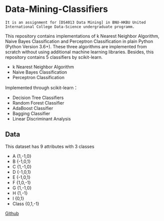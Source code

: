 # Data-Mining-Classifiers

` It is an assignment for [DS4013 Data Mining] in BNU-HKBU United International College Data-Science undergraduate programm. `

This repository contains implementations of k Nearest Neighbor Algorithm, Naive Bayes Classification and Perceptron Classification in plain Python (Python Version 3.6+). These three algorithms are implemented from scratch without using additional machine learning libraries. Besides, this repository contains 5 classifiers by scikit-learn.

- k Nearest Neighbor Algorithm
- Naive Bayes Classification
- Perceptron Classification

Implemented through scikit-learn：
- Decision Tree Classifiers
- Random Forest Classifier
- AdaBoost Classifier
- Bagging Classifier
- Linear Discriminant Analysis

## Data
This dataset has 9 attributes with 3 classes

- A {1,-1,0}
- B {-1,0,1}
- C {1,-1,0}
- D {-1,0,1}
- E {-1,0,1}
- F {1,0,-1}
- G {1,-1,0}
- H {1,-1}
- I {0,1}
- Class {0,1,-1}


[Github](https://github.com/LinnaChen/Data-Mining-Classifiers.git)
